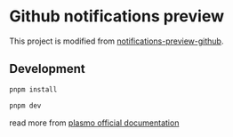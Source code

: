 # Github notifications preview

This project is modified from [notifications-preview-github](https://github.com/tanmayrajani/notifications-preview-github).

## Development

```sh
pnpm install

pnpm dev
```

read more from [plasmo official documentation](https://docs.plasmo.com/framework#loading-the-extension-in-chrome)
